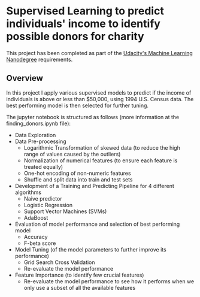 # Supervised Learning to predict individuals' income to identify possible donors for charity
This project has been completed as part of the [Udacity's Machine Learning Nanodegree](https://www.udacity.com/course/intro-to-machine-learning-nanodegree--nd229) requirements.

## Overview
In this project I apply various supervised models to predict if the income of individuals is above or less than $50,000, using 1994 U.S. Census data. The best performing model is then selected for further tuning.

The jupyter notebook is structured as follows (more information at the finding_donors.ipynb file):
- Data Exploration
- Data Pre-processing
  - Logarithmic Transformation of skewed data (to reduce the high range of values caused by the outliers)
  - Normalization of numerical features (to ensure each feature is treated equally)
  - One-hot encoding of non-numeric features
  - Shuffle and split data into train and test sets
- Development of a Training and Predicting Pipeline for 4 different algorithms
  - Naive predictor
  - Logistic Regression
  - Support Vector Machines (SVMs)
  - AdaBoost
- Evaluation of model performance and selection of best performing model
  - Accuracy
  - F-beta score
- Model Tuning (of the model parameters to further improve its performance)
  - Grid Search Cross Validation
  - Re-evaluate the model performance
- Feature Importance (to identify few crucial features)
  - Re-evaluate the model performance to see how it performs when we only use a subset of all the available features

